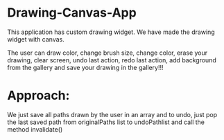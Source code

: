 # Drawing-Canvas-App

This application has custom drawing widget. We have made the drawing widget with canvas.

The user can draw color, change brush size, change color, erase your drawing, clear screen, undo last action, redo last action, add background from the gallery and save your drawing in the gallery!!!


# Approach:
We just save all paths drawn by the user in an array and to undo, just pop the last saved path from originalPaths list to undoPathlist and call the method invalidate()

